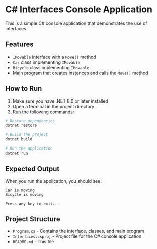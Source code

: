 # C# Interfaces Console Application

This is a simple C# console application that demonstrates the use of interfaces.

## Features

- `IMovable` interface with a `Move()` method
- `Car` class implementing `IMovable`
- `Bicycle` class implementing `IMovable`
- Main program that creates instances and calls the `Move()` method

## How to Run

1. Make sure you have .NET 8.0 or later installed
2. Open a terminal in the project directory
3. Run the following commands:

```bash
# Restore dependencies
dotnet restore

# Build the project
dotnet build

# Run the application
dotnet run
```

## Expected Output

When you run the application, you should see:

```
Car is moving
Bicycle is moving

Press any key to exit...
```

## Project Structure

- `Program.cs` - Contains the interface, classes, and main program
- `Interfaces.csproj` - Project file for the C# console application
- `README.md` - This file 